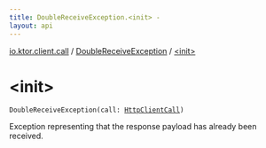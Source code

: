 ```yaml
---
title: DoubleReceiveException.<init> - 
layout: api
---
```


<div class='api-docs-breadcrumbs'><a href="../index.html">io.ktor.client.call</a> / <a href="index.html">DoubleReceiveException</a> / <a href="./-init-.html">&lt;init&gt;</a></div>

# &lt;init&gt;

<div class="signature"><code><span class="identifier">DoubleReceiveException</span><span class="symbol">(</span><span class="parameterName" id="io.ktor.client.call.DoubleReceiveException$<init>(io.ktor.client.call.HttpClientCall)/call">call</span><span class="symbol">:</span>&nbsp;<a href="../-http-client-call/index.html"><span class="identifier">HttpClientCall</span></a><span class="symbol">)</span></code></div>

Exception representing that the response payload has already been received.

